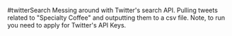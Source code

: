 #twitterSearch
Messing around with Twitter's search API. Pulling tweets related to "Specialty Coffee" and outputting them to a csv file.
Note, to run you need to apply for Twitter's API Keys.
